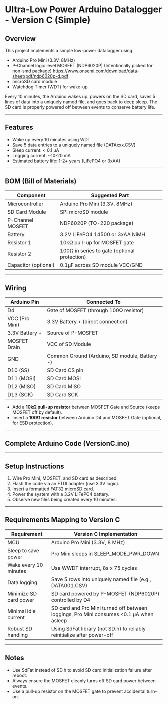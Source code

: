 # Ultra-Low Power Arduino Datalogger - Version C (Simple)

## Overview
This project implements a simple low-power datalogger using:
- Arduino Pro Mini (3.3V, 8MHz)
- P-Channel logic level MOSFET (NDP6020P) (Intentionally picked for non-smd package) https://www.onsemi.com/download/data-sheet/pdf/ndp6020p-d.pdf
- microSD card module
- Watchdog Timer (WDT) for wake-up

Every 10 minutes, the Arduino wakes up, powers on the SD card, saves 5 lines of data into a uniquely named file, and goes back to deep sleep. The SD card is properly powered off between events to conserve battery life.

---

## Features
- Wake up every 10 minutes using WDT
- Save 5 data entries to a uniquely named file (DATAxxx.CSV)
- Sleep current: < 0.1 µA
- Logging current: ~10-20 mA
- Estimated battery life: 1-2+ years (LiFePO4 or 3xAA)

---

## BOM (Bill of Materials)

| Component             | Suggested Part                               |
|-----------------------|----------------------------------------------|
| Microcontroller       | Arduino Pro Mini (3.3V, 8MHz)                |
| SD Card Module        | SPI microSD module                           |
| P-Channel MOSFET      | NDP6020P (TO-220 package)                    |
| Battery               | 3.2V LiFePO4 14500 or 3xAA NiMH              |
| Resistor 1            | 10kΩ pull-up for MOSFET gate                 |
| Resistor 2            | 100Ω in series to gate (optional protection) |
| Capacitor (optional)  | 0.1µF across SD module VCC/GND               |

---

## Wiring

| Arduino Pin        | Connected To                                |
|--------------------|---------------------------------------------|
| D4                 | Gate of MOSFET (through 100Ω resistor)      |
| VCC (Pro Mini)     | 3.3V Battery + (direct connection)          |
| 3.3V Battery +     | Source of P-MOSFET                          |
| MOSFET Drain       | VCC of SD Module                            |
| GND                | Common Ground (Arduino, SD module, Battery -) |
| D10 (SS)           | SD Card CS pin                              |
| D11 (MOSI)         | SD Card MOSI                                |
| D12 (MISO)         | SD Card MISO                                |
| D13 (SCK)          | SD Card SCK                                 |

- Add a **10kΩ pull-up resistor** between MOSFET Gate and Source (keeps MOSFET off by default).
- Insert a **100Ω resistor** between Arduino D4 and MOSFET Gate (optional, for ESD protection).

---

## Complete Arduino Code (VersionC.ino)

---

## Setup Instructions

1. Wire Pro Mini, MOSFET, and SD card as described.
2. Flash the code via an FTDI adapter (use 3.3V logic).
3. Insert a formatted FAT32 microSD card.
4. Power the system with a 3.2V LiFePO4 battery.
5. Observe new files being created every 10 minutes.

---

## Requirements Mapping to Version C

| Requirement             | Version C Implementation                    |
|--------------------------|------------------------------------------------------------- |
| MCU                      | Arduino Pro Mini (3.3V, 8 MHz)                               |
| Sleep to save power      | Pro Mini sleeps in SLEEP_MODE_PWR_DOWN                       |
| Wake every 10 minutes    | Use WWDT interrupt, 8s x 75 cycles                           |    
| Data logging             | Save 5 rows into uniquely named file (e.g., DATA001.CSV)     |
| Minimize SD card power   | SD card powered by P-MOSFET (NDP6020P) controlled by D4      |
| Minimal idle current     | SD card and Pro Mini turned off between loggings, Pro Mini consumes <0.1 µA when asleep |
| Robust SD handling       | Using SdFat library (not SD.h) to reliably reinitialize after power-off |

---

## Notes
- Use SdFat instead of SD.h to avoid SD card initialization failure after reboot.
- Always ensure the MOSFET cleanly turns off SD card power between events.
- Use a pull-up resistor on the MOSFET gate to prevent accidental turn-on.
